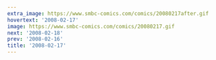 ```yaml
---
extra_image: https://www.smbc-comics.com/comics/20080217after.gif
hovertext: '2008-02-17'
image: https://www.smbc-comics.com/comics/20080217.gif
next: '2008-02-18'
prev: '2008-02-16'
title: '2008-02-17'
---
```

